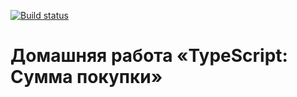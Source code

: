 [![Build status](https://ci.appveyor.com/api/projects/status/8fbnms4286fo013u?svg=true)](https://ci.appveyor.com/project/a-naraikin/ajs-homeworks-typescript-purchase-amount)
# Домашняя работа «TypeScript: Сумма покупки»
